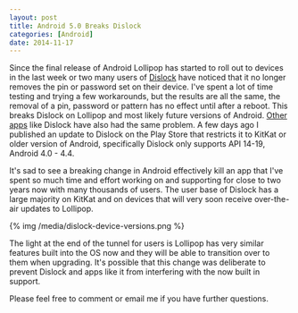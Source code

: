 ```yaml
---
layout: post
title: Android 5.0 Breaks Dislock
categories: [Android]
date: 2014-11-17
---
```

Since the final release of Android Lollipop has started to roll out to devices in the last week or two
many users of [Dislock](https://play.google.com/store/apps/details?id=com.lukekorth.pebblelocker)
have noticed that it no longer removes the pin or password set on their device. I've spent a lot
of time testing and trying a few workarounds, but the results are all the same, the removal
of a pin, password or pattern has no effect until after a reboot. This breaks Dislock on Lollipop and most
likely future versions of Android. [Other apps](http://benhirashima.com/skiplock/faq/) like Dislock have
also had the same problem. A few days ago I published an update to Dislock on the Play Store that restricts
it to KitKat or older version of Android, specifically Dislock only supports API 14-19, Android 4.0 - 4.4.

It's sad to see a breaking change in Android effectively kill an app that I've spent so much time and effort
working on and supporting for close to two years now with many thousands of users.
The user base of Dislock has a large majority on KitKat and on devices that will very soon receive
over-the-air updates to Lollipop.

{% img /media/dislock-device-versions.png %}

The light at the end of the tunnel for users is Lollipop has very similar features built into the OS now
and they will be able to transition over to them when upgrading. It's possible that this change was
deliberate to prevent Dislock and apps like it from interfering with the now built in support.

Please feel free to comment or email me if you have further questions.


